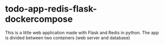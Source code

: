 # todo-app-redis-flask-dockercompose
This is a little web application made with Flask and Redis in python. The app is divided between two containers (web server and database)
